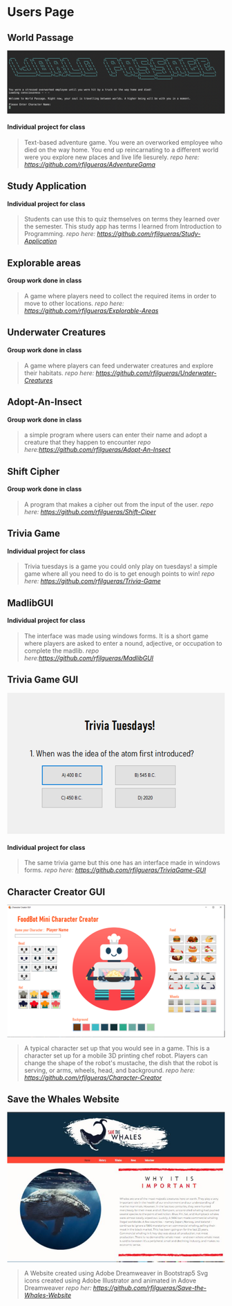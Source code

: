 # Users Page

## World Passage
![ScreenShot](/images/WorldPassage.png)
#### Individual project for class
> Text-based adventure game. You were an overworked employee who died on the way home. You end up reincarnating to a 
> different world were you explore new places and live life liesurely.
*repo here: https://github.com/rfilgueras/AdventureGama*

## Study Application
#### Individual project for class
> Students can use this to quiz themselves on terms they learned over the semester. This study app has terms I 
> learned from Introduction to Programming.
*repo here: https://github.com/rfilgueras/Study-Application*

## Explorable areas
#### Group work done in class
> A game where players need to collect the required items in order to move to other locations.
*repo here: https://github.com/rfilgueras/Explorable-Areas*

## Underwater Creatures
#### Group work done in class
> A game where players can feed underwater creatures and explore their habitats.
*repo here: https://github.com/rfilgueras/Underwater-Creatures*

## Adopt-An-Insect
#### Group work done in class
> a simple program where users can enter their name and adopt a creature that they happen to encounter
*repo here:https://github.com/rfilgueras/Adopt-An-Insect*

## Shift Cipher
#### Group work done in class
> A program that makes a cipher out from the input of the user.
*repo here: https://github.com/rfilgueras/Shift-Ciper*

## Trivia Game
#### Individual project for class
> Trivia tuesdays is a game you could only play on tuesdays! a simple game where all you need to do is to get 
> enough points to win! 
*repo here: https://github.com/rfilgueras/Trivia-Game*

## MadlibGUI
#### Individual project for class
> The interface was made using windows forms. It is a short game where players are asked to enter a nound, 
> adjective, or occupation to complete the madlib.
*repo here:https://github.com/rfilgueras/MadlibGUI*

## Trivia Game GUI
![ScreenShot](/images/TriviaGameGUI.png)
#### Individual project for class
> The same trivia game but this one has an interface made in windows forms. 
*repo here: https://github.com/rfilgueras/TriviaGame-GUI*

## Character Creator GUI
![ScreenShot](/images/CharacterCreator.png)
> A typical character set up that you would see in a game. This is a character set up for a mobile 3D printing
> chef robot. Players can change the shape of the robot's mustache, the dish that the robot is serving, or
> arms, wheels, head, and background. 
*repo here: https://github.com/rfilgueras/Character-Creator*

## Save the Whales Website
![ScreenShot](/images/website_screenshot.jpg)
> A Website created using Adobe Dreamweaver in Bootstrap5
> Svg icons created using Adobe Illustrator and animated in Adove Dreamweaver
*repo her:  https://github.com/rfilgueras/Save-the-Whales-Website*
